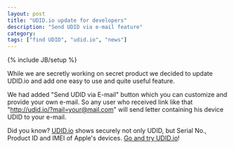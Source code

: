 ```yaml
---
layout: post
title: "UDID.io update for developers"
description: "Send UDID via e-mail feature"
category: 
tags: ["find UDID", "udid.io", "news"]
---
```

{% include JB/setup %}

While we are secretly working on secret product we decided to update UDID.io and add one easy to use and quite useful feature.

We had added "Send UDID via E-mail" button which you can customize and provide your own e-mail.
So any user who received link like that "http://udid.io/?mail=your@mail.com" will send letter containing his device UDID
to your e-mail.

Did you know? [UDID.io](http://udid.io/) shows securely not only UDID, but Serial No., Product ID and IMEI of Apple's devices.
[Go and try UDID.io](http://udid.io/)!


